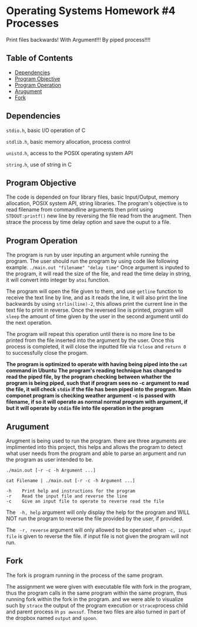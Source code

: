 # Operating Systems Homework #4 Processes

Print files backwards! With Argument!!! By piped process!!!!

## Table of Contents
- [Dependencies](#dependencies)
- [Program Objective](#program-objective)
- [Program Operation](#program-operation)
- [Arugument](#arugument)
- [Fork](#fork)

## Dependencies
```stdio.h```, basic I/O operation of C

```stdlib.h```, basic memory allocation, process control

```unistd.h```, access to the POSIX operating system API

```string.h```, use of string in C

## Program Objective

The code is depended on four library files, basic Input/Output, memory allocation,
POSIX system API, string libraries. The program's objective is to read filename from
commandline arguments then print using ```STDOUT:printf()``` new line by reversing the file read from the
arugment. Then strace the process by time delay option and save the ouput to a file.

## Program Operation

The program is run by user inputing an argument while running the program. The user
should run the program by using code like following example. ```./main.out "filename" "delay time"```
Once argument is inputed to the program, it will read the size of the file, and read
the time delay in string, it will convert into integer by ```atoi``` function.

The program will open the file given to them, and use ```getline``` function to 
receive the text line by line, and as it reads the line, it will also print the
line backwards by using ```strlin(line)-2```, this allows print the current
line in the text file to print in reverse. Once the reversed line is printed,
program will ```sleep``` the amount of time given by the user in the second
argument until do the next operation.

The program will repeat this operation until there is no more line to be printed
from the file inserted into the argument by the user. Once this process is completed,
it will close the inputted file via ```fclose``` and ```return 0``` to successfully
close the progam.

**The program is optimized to operate with having being piped into the ```cat``` command in Ubuntu**
**The program's reading technique has changed to read the piped file, by the program checking between whather the program is being piped, such that if program sees no -c argument to read the file, it will check ```stdin``` if the file has been piped into the program. Main componet program is checking weather argument -c is passed with filename, if so it will operate as normal normal program with argument, if but it will operate by ```stdin``` file into file operation in the program**

## Arugument

Arugment is being used to run the program. there are three arguments are implimented into this project,
this helps and allows the program to detect what user needs from the program and able to parse an argument
and run the program as user intended to be.

```
./main.out [-r -c -h Argument ...]

cat Filename | ./main.out [-r -c -h Argument ...]
```


``` 
-h    Print help and instructions for the program
-r    Read the input file and reverse the line
-c    Give an input file to operate to reverse read the file
```

The ``` -h, help``` argument will only display the help for the program and WILL NOT run the program to reverse the
file provided by the user, if provided. 

The ``` -r, reverse``` argument will only allowed to be operated when ```-c, input file``` is given to reverse the
file. if input file is not given the program will not run.

## Fork

The fork is program running in the process of the same program.

The assignment we were given with executable file with fork in the program, thus the program calls in the same program within the same program, thus running fork within the fork in the program. and we were able to visualize such by ```strace``` the output of the program execution or ```strace```process child and parent process in ```ps awxsuf```. These two files are also turned in part of the dropbox named ```output``` and ```spoon```.
